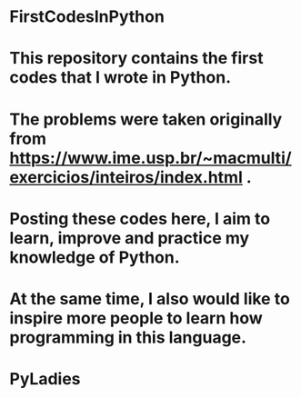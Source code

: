 # FirstCodesInPython
# This repository contains the first codes that I wrote in Python.
# The problems were taken originally from https://www.ime.usp.br/~macmulti/exercicios/inteiros/index.html .
# Posting these codes here, I aim to learn, improve and practice my knowledge of Python.
# At the same time, I also would like to inspire more people to learn how programming in this language.
# PyLadies
